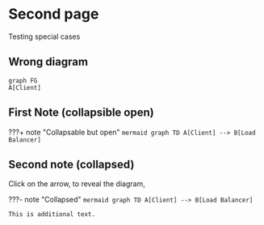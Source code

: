 # Second page
Testing special cases

## Wrong diagram

```mermaid
graph FG
A[Client] 
```

## First Note (collapsible open)

???+ note "Collapsable but open"
    ```mermaid
    graph TD
    A[Client] --> B[Load Balancer]
    ```

## Second note (collapsed)

Click on the arrow, to reveal the diagram,

???- note "Collapsed"
    ```mermaid
    graph TD
    A[Client] --> B[Load Balancer]
    ```
    
    This is additional text.
